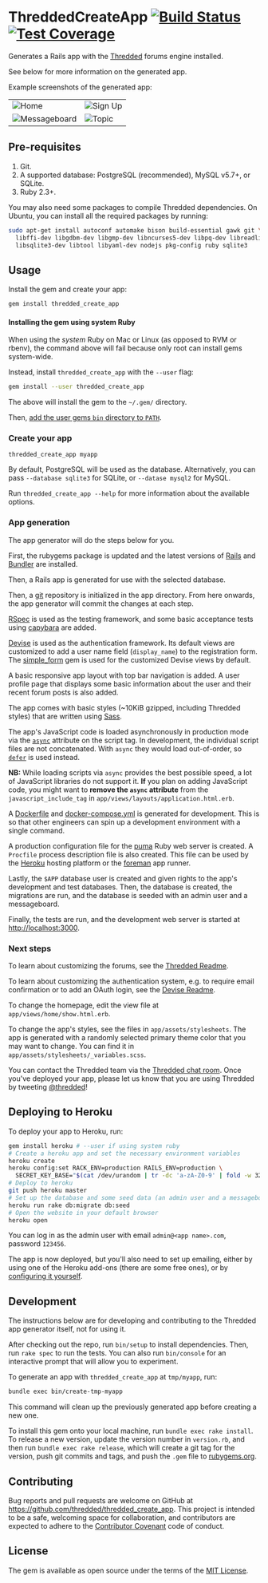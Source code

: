 # ThreddedCreateApp [![Build Status](https://travis-ci.org/thredded/thredded_create_app.svg?branch=master)](https://travis-ci.org/thredded/thredded_create_app) [![Test Coverage](https://codeclimate.com/github/thredded/thredded_create_app/badges/coverage.svg)](https://codeclimate.com/github/thredded/thredded_create_app/coverage)

Generates a Rails app with the [Thredded](https://github.com/thredded/thredded) forums engine installed.

See below for more information on the generated app.

Example screenshots of the generated app:

<table>
  <tr>
    <td><img alt="Home" src="https://cloud.githubusercontent.com/assets/216339/19858280/23072dd8-9f3e-11e6-8d71-e977a4a67f0f.png"></td>
    <td><img alt="Sign Up" src="https://cloud.githubusercontent.com/assets/216339/19858282/231bb06e-9f3e-11e6-8e51-a293523b7034.png"></td>
  </tr>
  <tr>
    <td><img alt="Messageboard" src="https://cloud.githubusercontent.com/assets/216339/19858469/c592413c-9f3e-11e6-827d-b530f3ee2850.png"></td>
    <td><img alt="Topic" src="https://cloud.githubusercontent.com/assets/216339/19858284/232107e4-9f3e-11e6-8c5f-8a8f927f2922.png"></td>
  </tr>
</table>

## Pre-requisites

1. Git.
2. A supported database: PostgreSQL (recommended), MySQL v5.7+, or SQLite.
3. Ruby 2.3+.

You may also need some packages to compile Thredded dependencies.
On Ubuntu, you can install all the required packages by running:

```bash
sudo apt-get install autoconf automake bison build-essential gawk git \
  libffi-dev libgdbm-dev libgmp-dev libncurses5-dev libpq-dev libreadline6-dev \
  libsqlite3-dev libtool libyaml-dev nodejs pkg-config ruby sqlite3
```

## Usage

Install the gem and create your app:

```bash
gem install thredded_create_app
```

#### Installing the gem using system Ruby

When using the *system* Ruby on Mac or Linux (as opposed to RVM or rbenv),
the command above will fail because only root can install gems system-wide.

Instead, install `thredded_create_app` with the `--user` flag:

```bash
gem install --user thredded_create_app
```

The above will install the gem to the `~/.gem/` directory.

Then, [add the user gems `bin` directory to `PATH`](http://guides.rubygems.org/faqs/#user-install).

### Create your app

```
thredded_create_app myapp
```

By default, PostgreSQL will be used as the database.
Alternatively, you can pass `--database sqlite3` for SQLite,
or `--datase mysql2` for MySQL.

Run `thredded_create_app --help` for more information about the available
options.

### App generation

The app generator will do the steps below for you.

First, the rubygems package is updated and the latest versions of
[Rails] and [Bundler] are installed.

Then, a Rails app is generated for use with the selected database.

Then, a [git] repository is initialized in the app directory. From here onwards,
the app generator will commit the changes at each step.

[RSpec] is used as the testing framework, and some basic acceptance tests
using [capybara] are added.

[Devise] is used as the authentication framework. Its default views are
customized to add a user name field (`display_name`) to the registration form.
The [simple_form] gem is used for the customized Devise views by default.

A basic responsive app layout with top bar navigation is added.
A user profile page that displays some basic information about the user and
their recent forum posts is also added.

The app comes with basic styles (~10KiB gzipped, including Thredded styles)
that are written using [Sass].

The app's JavaScript code is loaded asynchronously in production mode via the
[`async`] attribute on the script tag. In development, the individual script
files are not concatenated. With `async` they would load out-of-order, so
[`defer`] is used instead.

**NB:** While loading scripts via `async` provides the best possible speed,
a lot of JavaScript libraries do not support it.
**If** you plan on adding JavaScript code, you might want to
**remove the `async` attribute** from the `javascript_include_tag` in
`app/views/layouts/application.html.erb`.

A [Dockerfile] and [docker-compose.yml] is generated for development.
This is so that other engineers can spin up a development environment with
a single command.

A production configuration file for the [puma] Ruby web server is created.
A `Procfile` process description file is also created. This file can be used by
the [Heroku] hosting platform or the [foreman] app runner.

Lastly, the `$APP` database user is created and given rights to the app's
development and test databases. Then, the database is created, the migrations
are run, and the database is seeded with an admin user and a messageboard.

Finally, the tests are run, and the development web server is started at
<http://localhost:3000>.

[`async`]: https://developer.mozilla.org/en/docs/Web/HTML/Element/script
[`defer`]: https://developer.mozilla.org/en/docs/Web/HTML/Element/script
[Bundler]: http://bundler.io/
[capybara]: https://github.com/jnicklas/capybara
[Devise]: https://github.com/plataformatec/devise
[docker-compose.yml]: https://docs.docker.com/compose/
[Dockerfile]: https://docs.docker.com/engine/reference/builder/
[foreman]: https://ddollar.github.io/foreman/
[git]: https://git-scm.com/
[Heroku]: https://www.heroku.com/
[puma]: https://github.com/puma/puma
[Rails]: http://rubyonrails.org/
[RSpec]: http://rspec.info/
[Sass]: http://sass-lang.com/
[simple_form]: https://github.com/plataformatec/simple_form

### Next steps

To learn about customizing the forums, see the [Thredded Readme].

To learn about customizing the authentication system, e.g. to require email
confirmation or to add an OAuth login, see the [Devise Readme].

To change the homepage, edit the view file at `app/views/home/show.html.erb`.

To change the app's styles, see the files in `app/assets/stylesheets`.
The app is generated with a randomly selected primary theme color that you may
want to change. You can find it in `app/assets/stylesheets/_variables.scss`.

You can contact the Thredded team via the [Thredded chat room].
Once you've deployed your app, please let us know that you are using Thredded
by tweeting [@thredded]!

[@thredded]: https://twitter.com/thredded
[Devise Readme]: https://github.com/plataformatec/devise/blob/master/README.md
[Thredded chat room]: https://gitter.im/thredded/thredded
[Thredded Readme]: https://github.com/thredded/thredded/blob/master/README.md

## Deploying to Heroku

To deploy your app to Heroku, run:

```bash
gem install heroku # --user if using system ruby
# Create a heroku app and set the necessary environment variables
heroku create
heroku config:set RACK_ENV=production RAILS_ENV=production \
  SECRET_KEY_BASE="$(cat /dev/urandom | tr -dc 'a-zA-Z0-9' | fold -w 32 | head -n 1)"
# Deploy to heroku
git push heroku master
# Set up the database and some seed data (an admin user and a messageboard)
heroku run rake db:migrate db:seed
# Open the website in your default browser
heroku open
```

You can log in as the admin user with email `admin@<app name>.com`, password
`123456`.

The app is now deployed, but you'll also need to set up emailing, either by
using one of the Heroku add-ons (there are some free ones), or by
[configuring it yourself](http://guides.rubyonrails.org/action_mailer_basics.html#action-mailer-configuration).

## Development

The instructions below are for developing and contributing to
the Thredded app generator itself, not for using it.

After checking out the repo, run `bin/setup` to install dependencies.
Then, run `rake spec` to run the tests.
You can also run `bin/console` for an interactive prompt that will allow you
to experiment.

To generate an app with `thredded_create_app` at `tmp/myapp`, run:

```sh
bundle exec bin/create-tmp-myapp
```

This command will clean up the previously generated app before creating
a new one.

To install this gem onto your local machine, run `bundle exec rake install`.
To release a new version, update the version number in `version.rb`, and then
run `bundle exec rake release`, which will create a git tag for the version,
push git commits and tags, and push the `.gem` file to
[rubygems.org](https://rubygems.org).

## Contributing

Bug reports and pull requests are welcome on GitHub at
https://github.com/thredded/thredded_create_app.
This project is intended to be a safe, welcoming space for collaboration,
and contributors are expected to adhere to the
[Contributor Covenant](http://contributor-covenant.org) code of conduct.


## License

The gem is available as open source under the terms of the
[MIT License](http://opensource.org/licenses/MIT).

